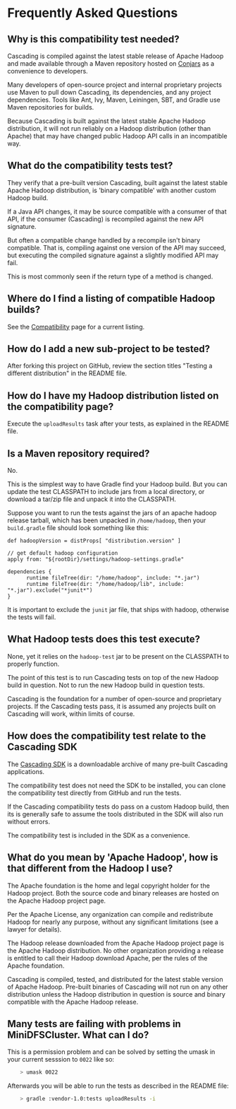 # Frequently Asked Questions

## Why is this compatibility test needed?

Cascading is compiled against the latest stable release of Apache Hadoop and made available through
a Maven repository hosted on [Conjars](http://conjars.org/) as a convenience to developers.

Many developers of open-source project and internal proprietary projects use Maven to pull down Cascading,
its dependencies, and any project dependencies. Tools like Ant, Ivy, Maven, Leiningen, SBT, and Gradle use
Maven repositories for builds.

Because Cascading is built against the latest stable Apache Hadoop distribution, it will not run reliably on
a Hadoop distribution (other than Apache) that may have changed public Hadoop API calls in an incompatible way.

## What do the compatibility tests test?

They verify that a pre-built version Cascading, built against the latest stable Apache Hadoop distribution, is
'binary compatible' with another custom Hadoop build.

If a Java API changes, it may be source compatible with a consumer of that API, if the consumer (Cascading) is
recompiled against the new API signature.

But often a compatible change handled by a recompile isn't binary compatible. That is, compiling against one version
of the API may succeed, but executing the compiled signature against a slightly modified API may fail.

This is most commonly seen if the return type of a method is changed.

## Where do I find a listing of compatible Hadoop builds?

See the [Compatibility](http://www.cascading.org/support/compatibility/) page for a current listing.

## How do I add a new sub-project to be tested?

After forking this project on GitHub, review the section titles "Testing a different distribution" in the
README file.

## How do I have my Hadoop distribution listed on the compatibility page?

Execute the `uploadResults` task after your tests, as explained in the README file.

## Is a Maven repository required?

No.

This is the simplest way to have Gradle find your Hadoop build. But you can update the test CLASSPATH to
include jars from a local directory, or download a tar/zip file and unpack it into the CLASSPATH.

Suppose you want to run the tests against the jars of an apache hadoop release
tarball, which has been unpacked in `/home/hadoop`, then your `build.gradle`
file should look something like this:

```
def hadoopVersion = distProps[ "distribution.version" ]

// get default hadoop configuration
apply from: "${rootDir}/settings/hadoop-settings.gradle"

dependencies {
      runtime fileTree(dir: "/home/hadoop", include: "*.jar")
      runtime fileTree(dir: "/home/hadoop/lib", include: "*.jar").exclude("*junit*")
}
```
It is important to exclude the `junit` jar file, that ships with hadoop,
otherwise the tests will fail.

## What Hadoop tests does this test execute?

None, yet it relies on the `hadoop-test` jar to be present on the CLASSPATH to
properly function.

The point of this test is to run Cascading tests on top of the new Hadoop build in question. Not to run the
new Hadoop build in question tests.

Cascading is the foundation for a number of open-source and proprietary projects. If the Cascading tests pass,
it is assumed any projects built on Cascading will work, within limits of course.

## How does the compatibility test relate to the Cascading SDK

The [Cascading SDK](http://www.cascading.org/sdk/) is a downloadable archive of many pre-built Cascading
applications.

The compatibility test does not need the SDK to be installed, you can clone the compatibility test
directly from GitHub and run the tests.

If the Cascading compatibility tests do pass on a custom Hadoop build, then its is generally safe to assume
the tools distributed in the SDK will also run without errors.

The compatibility test is included in the SDK as a convenience.

## What do you mean by 'Apache Hadoop', how is that different from the Hadoop I use?

The Apache foundation is the home and legal copyright holder for the Hadoop project. Both the source code and binary
releases are hosted on the Apache Hadoop project page.

Per the Apache License, any organization can compile and redistribute Hadoop for nearly any purpose, without
any significant limitations (see a lawyer for details).

The Hadoop release downloaded from the Apache Hadoop project page is the Apache Hadoop distribution. No other
organization providing a release is entitled to call their Hadoop download Apache, per the rules of the
Apache foundation.

Cascading is compiled, tested, and distributed for the latest stable version of Apache Hadoop. Pre-built binaries of
Cascading will not run on any other distribution unless the Hadoop distribution in question is source and binary
compatible with the Apache Hadoop release.

## Many tests are failing with problems in MiniDFSCluster. What can I do?

This is a permission problem and can be solved by setting the umask in your
current sesssion to `0022` like so:

```bash
    > umask 0022
```

Afterwards you will be able to run the tests as described in the README file:

```bash
    > gradle :vendor-1.0:tests uploadResults -i
```
